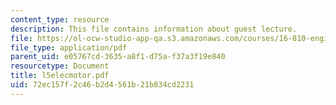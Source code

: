```yaml
---
content_type: resource
description: This file contains information about guest lecture.
file: https://ol-ocw-studio-app-qa.s3.amazonaws.com/courses/16-810-engineering-design-and-rapid-prototyping-january-iap-2007/72ec157f2c46b2d4561b21b834cd2231_l5elecmotor.pdf
file_type: application/pdf
parent_uid: e05767cd-3635-a8f1-d75a-f37a3f19e840
resourcetype: Document
title: l5elecmotor.pdf
uid: 72ec157f-2c46-b2d4-561b-21b834cd2231
---
```


